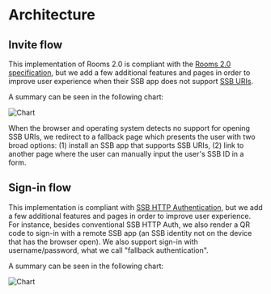 <!--
SPDX-FileCopyrightText: 2021 The NGI Pointer Secure-Scuttlebutt Team of 2020/2021

SPDX-License-Identifier: CC0-1.0
-->

# Architecture

## Invite flow

This implementation of Rooms 2.0 is compliant with the [Rooms 2.0
specification](https://github.com/ssbc/rooms2), but we add a few additional features
and pages in order to improve user experience when their SSB app does not support [SSB
URIs](https://github.com/ssbc/ssb-uri-spec).

A summary can be seen in the following chart:

![Chart](./images/invites-chart.png)

When the browser and operating system detects no support for opening SSB URIs, we redirect to a
fallback page which presents the user with two broad options: (1) install an SSB app that
supports SSB URIs, (2) link to another page where the user can manually input the user's SSB ID
in a form.

## Sign-in flow

This implementation is compliant with [SSB HTTP
Authentication](https://github.com/ssbc/ssb-http-auth-spec), but we add a few
additional features and pages in order to improve user experience. For instance, besides
conventional SSB HTTP Auth, we also render a QR code to sign-in with a remote SSB app (an SSB
identity not on the device that has the browser open). We also support sign-in with
username/password, what we call "fallback authentication".

A summary can be seen in the following chart:

![Chart](./images/login-chart.png)

